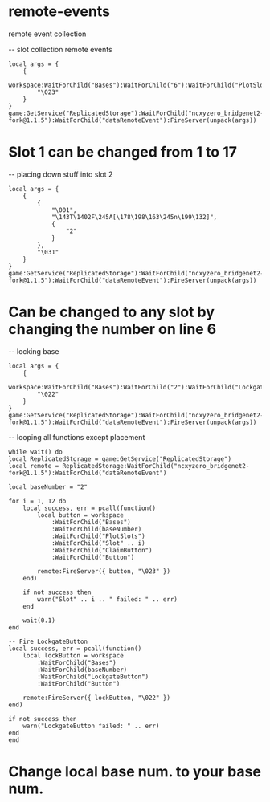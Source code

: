 # remote-events
remote event collection


-- slot collection remote events

```
local args = {
	{
		workspace:WaitForChild("Bases"):WaitForChild("6"):WaitForChild("PlotSlots"):WaitForChild("Slot1"):WaitForChild("ClaimButton"):WaitForChild("Button"),
		"\023"
	}
}
game:GetService("ReplicatedStorage"):WaitForChild("ncxyzero_bridgenet2-fork@1.1.5"):WaitForChild("dataRemoteEvent"):FireServer(unpack(args))
```

# Slot 1 can be changed from 1 to 17

-- placing down stuff into slot 2

```
local args = {
	{
		{
			"\001",
			"\143T\1402F\245A[\178\198\163\245n\199\132]",
			{
				"2"
			}
		},
		"\031"
	}
}
game:GetService("ReplicatedStorage"):WaitForChild("ncxyzero_bridgenet2-fork@1.1.5"):WaitForChild("dataRemoteEvent"):FireServer(unpack(args))
```
# Can be changed to any slot by changing the number on line 6

-- locking base

```
local args = {
	{
		workspace:WaitForChild("Bases"):WaitForChild("2"):WaitForChild("LockgateButton"):WaitForChild("Button"),
		"\022"
	}
}
game:GetService("ReplicatedStorage"):WaitForChild("ncxyzero_bridgenet2-fork@1.1.5"):WaitForChild("dataRemoteEvent"):FireServer(unpack(args))

```

-- looping all functions except placement

```
while wait() do
local ReplicatedStorage = game:GetService("ReplicatedStorage")
local remote = ReplicatedStorage:WaitForChild("ncxyzero_bridgenet2-fork@1.1.5"):WaitForChild("dataRemoteEvent")

local baseNumber = "2"

for i = 1, 12 do
	local success, err = pcall(function()
		local button = workspace
			:WaitForChild("Bases")
			:WaitForChild(baseNumber)
			:WaitForChild("PlotSlots")
			:WaitForChild("Slot" .. i)
			:WaitForChild("ClaimButton")
			:WaitForChild("Button")

		remote:FireServer({ button, "\023" })
	end)

	if not success then
		warn("Slot" .. i .. " failed: " .. err)
	end

	wait(0.1)
end

-- Fire LockgateButton
local success, err = pcall(function()
	local lockButton = workspace
		:WaitForChild("Bases")
		:WaitForChild(baseNumber)
		:WaitForChild("LockgateButton")
		:WaitForChild("Button")

	remote:FireServer({ lockButton, "\022" })
end)

if not success then
	warn("LockgateButton failed: " .. err)
end
end
```

# Change local base num. to your base num.
